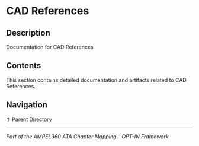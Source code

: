 # CAD References

## Description

Documentation for CAD References

## Contents

This section contains detailed documentation and artifacts related to CAD References.

## Navigation

[↑ Parent Directory](../README.md)

---

*Part of the AMPEL360 ATA Chapter Mapping - OPT-IN Framework*
